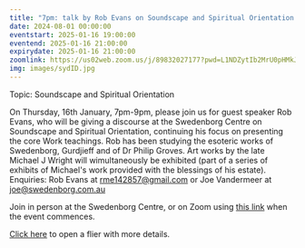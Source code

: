 ```yaml
---
title: "7pm: talk by Rob Evans on Soundscape and Spiritual Orientation and exhibition of Michael Wright's art"
date: 2024-08-01 00:00:00
eventstart: 2025-01-16 19:00:00
eventend: 2025-01-16 21:00:00
expirydate: 2025-01-16 21:00:00
zoomlink: https://us02web.zoom.us/j/89832027177?pwd=L1NDZytIb2MrU0pHMkJ4SVJBdG5EQT09
img: images/sydID.jpg
---
```


Topic: Soundscape and Spiritual Orientation

On Thursday, 16th January, 7pm-9pm, please join us for guest speaker Rob Evans, who will be giving a discourse at the Swedenborg Centre on Soundscape and Spiritual Orientation, continuing his focus on presenting the core Work teachings. Rob has been studying the esoteric works of Swedenborg, Gurdjieff and of Dr Philip Groves. Art works by the late Michael J Wright will wimultaneously be exhibited (part of a series of exhibits of Michael's work provided with the blessings of his estate). Enquiries: Rob Evans at [rme142857@gmail.com](mailto:rme142857@gmail.com) or Joe Vandermeer at [joe@swedenborg.com.au](mailto:joe@swedenborg.com.au)

Join in person at the Swedenborg Centre, or on Zoom using [this link](https://us02web.zoom.us/j/89832027177?pwd=L1NDZytIb2MrU0pHMkJ4SVJBdG5EQT09) when the event commences.  

[Click here](https://static.swedenborg.com.au/pdf/fliers/syd20250116.pdf) to open a flier with more details.